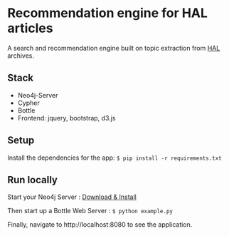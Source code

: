 # Recommendation engine for HAL articles

A search and recommendation engine built on topic extraction from [HAL](https://hal.archives-ouvertes.fr/) archives.
## Stack
  - Neo4j-Server
  - Cypher
  - Bottle
  - Frontend: jquery, bootstrap, d3.js
  
## Setup
Install the dependencies for the app:
`$ pip install -r requirements.txt`

## Run locally
Start your Neo4j Server : [Download & Install](https://neo4j.com/download/)

Then start up a Bottle Web Server :
`$ python example.py`

Finally, navigate to http://localhost:8080 to see the application.
